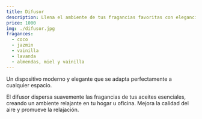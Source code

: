 ```yaml
---
title: Difusor
description: Llena el ambiente de tus fragancias favoritas con elegancia
price: 1000
img: ./difusor.jpg
fragances:
  - coco
  - jazmin
  - vainilla
  - lavanda
  - almendas, miel y vainilla
---
```


Un dispositivo moderno y elegante que se adapta perfectamente a cualquier espacio.

El difusor dispersa suavemente las fragancias de tus aceites esenciales, creando un ambiente relajante en tu hogar u oficina. Mejora la calidad del aire y promueve la relajación.

